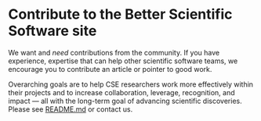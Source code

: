 # Contribute to the Better Scientific Software site

We want and _need_ contributions from the community. If you have experience, expertise that can help other scientific software teams, we encourage you to contribute an article or pointer to good work.

Overarching goals are to help CSE researchers work more effectively within their projects and to increase collaboration, leverage, recognition, and impact — all with the long-term goal of advancing scientific discoveries.  Please see [README.md](https://github.com/betterscientificsoftware/betterscientificsoftware.github.io/blob/master/README.md) or contact us.
